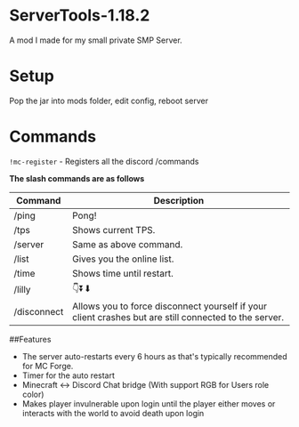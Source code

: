# ServerTools-1.18.2
A mod I made for my small private SMP Server.

# Setup
Pop the jar into mods folder, edit config, reboot server

# Commands
`!mc-register` - Registers all the discord /commands

**The slash commands are as follows**

| Command | Description |
| ----------- | ----------- |
| /ping | Pong! |
| /tps | Shows current TPS. |
| /server | Same as above command. |
| /list | Gives you the online list. |
| /time | Shows time until restart. |
| /lilly | 👇⏬⬇ |
| /disconnect | Allows you to force disconnect yourself if your client crashes but are still connected to the server. |

##Features
* The server auto-restarts every 6 hours as that's typically recommended for MC Forge.
* Timer for the auto restart
* Minecraft <-> Discord Chat bridge (With support RGB for Users role color)
* Makes player invulnerable upon login until the player either moves or interacts with the world to avoid death upon login